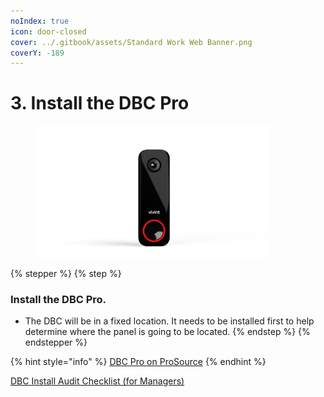 ```yaml
---
noIndex: true
icon: door-closed
cover: ../.gitbook/assets/Standard Work Web Banner.png
coverY: -189
---
```


# 3. Install the DBC Pro

<div align="left"><figure><img src="../.gitbook/assets/web_use-DBCP-Swappable.jpg" alt="" width="375"><figcaption></figcaption></figure></div>

{% stepper %}
{% step %}
### Install the DBC Pro.

* The DBC will be in a fixed location. It needs to be installed first to help determine where the panel is going to be located.
{% endstep %}
{% endstepper %}

{% hint style="info" %}
[DBC Pro on ProSource](https://prosource.vivint.com/sop-dbc-pro-gen2/)
{% endhint %}

<a href="https://vivint-my.sharepoint.com/:w:/p/bheath2/ESfgZreYjvhDuyFBIPv9cNEBzdNHyWLKOhKjudOQOy20Vg?e=kCvVaJ" class="button primary" data-icon="head-side-goggles">DBC Install Audit Checklist (for Managers)</a>
